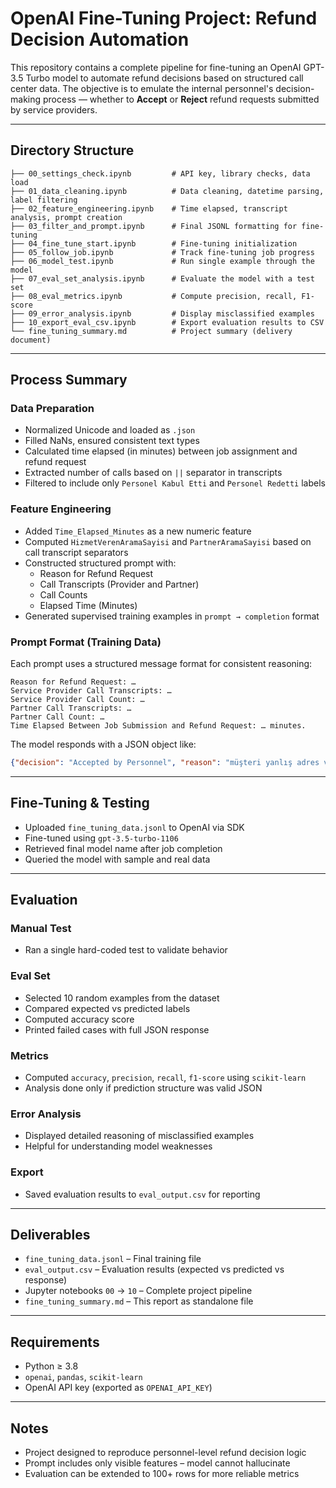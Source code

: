 # OpenAI Fine-Tuning Project: Refund Decision Automation

This repository contains a complete pipeline for fine-tuning an OpenAI GPT-3.5 Turbo model to automate refund decisions based on structured call center data. The objective is to emulate the internal personnel's decision-making process — whether to **Accept** or **Reject** refund requests submitted by service providers.

---

## Directory Structure

```
├── 00_settings_check.ipynb         # API key, library checks, data load
├── 01_data_cleaning.ipynb          # Data cleaning, datetime parsing, label filtering
├── 02_feature_engineering.ipynb    # Time elapsed, transcript analysis, prompt creation
├── 03_filter_and_prompt.ipynb      # Final JSONL formatting for fine-tuning
├── 04_fine_tune_start.ipynb        # Fine-tuning initialization
├── 05_follow_job.ipynb             # Track fine-tuning job progress
├── 06_model_test.ipynb             # Run single example through the model
├── 07_eval_set_analysis.ipynb      # Evaluate the model with a test set
├── 08_eval_metrics.ipynb           # Compute precision, recall, F1-score
├── 09_error_analysis.ipynb         # Display misclassified examples
├── 10_export_eval_csv.ipynb        # Export evaluation results to CSV
└── fine_tuning_summary.md          # Project summary (delivery document)
```

---

## Process Summary

### Data Preparation

- Normalized Unicode and loaded as `.json`
- Filled NaNs, ensured consistent text types
- Calculated time elapsed (in minutes) between job assignment and refund request
- Extracted number of calls based on `||` separator in transcripts
- Filtered to include only `Personel Kabul Etti` and `Personel Redetti` labels

### Feature Engineering

- Added `Time_Elapsed_Minutes` as a new numeric feature
- Computed `HizmetVerenAramaSayisi` and `PartnerAramaSayisi` based on call transcript separators
- Constructed structured prompt with:
  - Reason for Refund Request
  - Call Transcripts (Provider and Partner)
  - Call Counts
  - Elapsed Time (Minutes)
- Generated supervised training examples in `prompt → completion` format

### Prompt Format (Training Data)

Each prompt uses a structured message format for consistent reasoning:

```text
Reason for Refund Request: …
Service Provider Call Transcripts: …
Service Provider Call Count: …
Partner Call Transcripts: …
Partner Call Count: …
Time Elapsed Between Job Submission and Refund Request: … minutes.
```

The model responds with a JSON object like:

```json
{"decision": "Accepted by Personnel", "reason": "müşteri yanlış adres vermiş"}
```

---

## Fine-Tuning & Testing

- Uploaded `fine_tuning_data.jsonl` to OpenAI via SDK
- Fine-tuned using `gpt-3.5-turbo-1106`
- Retrieved final model name after job completion
- Queried the model with sample and real data

---

## Evaluation

### Manual Test

- Ran a single hard-coded test to validate behavior

### Eval Set

- Selected 10 random examples from the dataset
- Compared expected vs predicted labels
- Computed accuracy score
- Printed failed cases with full JSON response

### Metrics

- Computed `accuracy`, `precision`, `recall`, `f1-score` using `scikit-learn`
- Analysis done only if prediction structure was valid JSON

### Error Analysis

- Displayed detailed reasoning of misclassified examples
- Helpful for understanding model weaknesses

### Export

- Saved evaluation results to `eval_output.csv` for reporting

---

## Deliverables

- `fine_tuning_data.jsonl` – Final training file
- `eval_output.csv` – Evaluation results (expected vs predicted vs response)
- Jupyter notebooks `00` → `10` – Complete project pipeline
- `fine_tuning_summary.md` – This report as standalone file

---

## Requirements

- Python ≥ 3.8
- `openai`, `pandas`, `scikit-learn`
- OpenAI API key (exported as `OPENAI_API_KEY`)

---

## Notes

- Project designed to reproduce personnel-level refund decision logic
- Prompt includes only visible features – model cannot hallucinate
- Evaluation can be extended to 100+ rows for more reliable metrics
